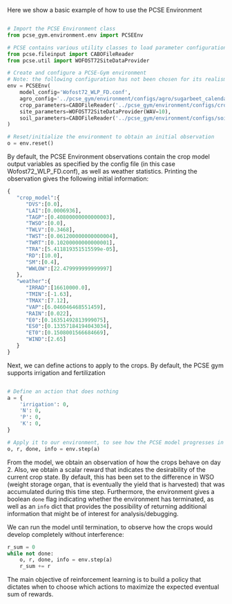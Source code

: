 
Here we show a basic example of how to use the PCSE Environment

```python

# Import the PCSE Environment class
from pcse_gym.environment.env import PCSEEnv

# PCSE contains various utility classes to load parameter configurations
from pcse.fileinput import CABOFileReader
from pcse.util import WOFOST72SiteDataProvider

# Create and configure a PCSE-Gym environment
# Note: the following configuration has not been chosen for its realism
env = PCSEEnv(
    model_config='Wofost72_WLP_FD.conf',
    agro_config='../pcse_gym/environment/configs/agro/sugarbeet_calendar.yaml',
    crop_parameters=CABOFileReader('../pcse_gym/environment/configs/crop/SUG0601.CAB'),
    site_parameters=WOFOST72SiteDataProvider(WAV=10),
    soil_parameters=CABOFileReader('../pcse_gym/environment/configs/soil/ec3.CAB'),
)

# Reset/initialize the environment to obtain an initial observation
o = env.reset()

```

By default, the PCSE Environment observations contain the crop model output variables as specified by the config file (in this case Wofost72_WLP_FD.conf), as well as weather statistics. Printing the observation gives the following initial information:

```python
{
   "crop_model":{
      "DVS":[0.0],
      "LAI":[0.0006936],
      "TAGP":[0.40800000000000003],
      "TWSO":[0.0],
      "TWLV":[0.3468],
      "TWST":[0.061200000000000004],
      "TWRT":[0.10200000000000001],
      "TRA":[5.411819351515599e-05],
      "RD":[10.0],
      "SM":[0.4],
      "WWLOW":[22.479999999999997]
   },
   "weather":{
      "IRRAD":[16610000.0],
      "TMIN":[-1.63],
      "TMAX":[7.12],
      "VAP":[6.046046468551459],
      "RAIN":[0.022],
      "E0":[0.16351492813999075],
      "ES0":[0.13357184194043034],
      "ET0":[0.1508001566684669],
      "WIND":[2.65]
   }
}
```

Next, we can define actions to apply to the crops. By default, the PCSE gym supports irrigation and fertilization

```python

# Define an action that does nothing
a = {
    'irrigation': 0,
    'N': 0,
    'P': 0,
    'K': 0,
}

# Apply it to our environment, to see how the PCSE model progresses in 1 day without interference
o, r, done, info = env.step(a)

```
From the model, we obtain an observation of how the crops behave on day 2. Also, we obtain a scalar reward that indicates the desirability of the current crop state. By default, this has been set to the difference in WSO (weight storage organ, that is eventually the yield that is harvested) that was accumulated during this time step. Furthermore, the environment gives a boolean `done` flag indicating whether the environment has terminated, as well as an `info` dict that provides the possibility of returning additional information that might be of interest for analysis/debugging.

We can run the model until termination, to observe how the crops would develop completely without interference:

```python
r_sum = 0
while not done:
    o, r, done, info = env.step(a)
    r_sum += r
```

The main objective of reinforcement learning is to build a policy that dictates when to choose which actions to maximize the expected eventual sum of rewards.

